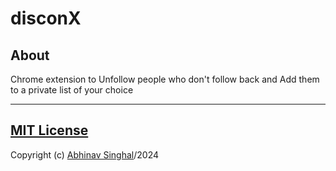 # disconX

## About

Chrome extension to Unfollow people who don't follow back and Add them to a private list of your choice

---

## [MIT License](./License)

Copyright (c) [Abhinav Singhal](https://twitter.com/umunBeing)/2024
